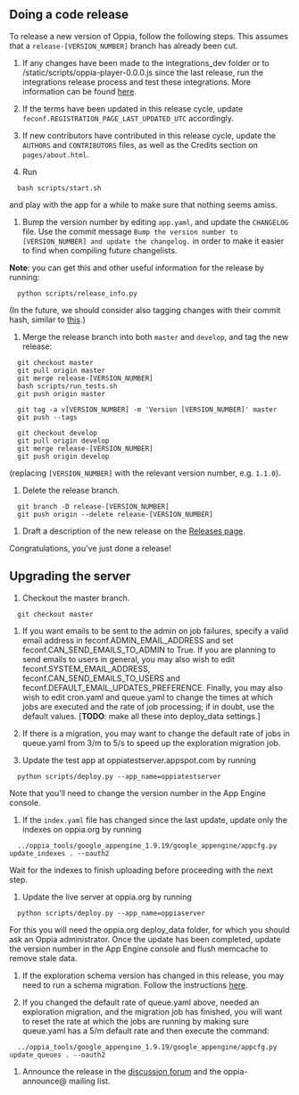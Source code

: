 ## Doing a code release

To release a new version of Oppia, follow the following steps. This assumes that a `release-[VERSION_NUMBER]` branch has already been cut.

1. If any changes have been made to the integrations\_dev folder or to /static/scripts/oppia-player-0.0.0.js since the last release, run the integrations release process and test these integrations. More information can be found [here](https://github.com/oppia/oppia/tree/master/integrations_dev/build_new_release.py).

1. If the terms have been updated in this release cycle, update `feconf.REGISTRATION_PAGE_LAST_UPDATED_UTC` accordingly.

1. If new contributors have contributed in this release cycle, update the `AUTHORS` and `CONTRIBUTORS` files, as well as the Credits section on `pages/about.html`.

1. Run

  ```
    bash scripts/start.sh
  ```

  and play with the app for a while to make sure that nothing seems amiss.

1. Bump the version number by editing `app.yaml`, and update the `CHANGELOG` file. Use the commit message `Bump the version number to [VERSION_NUMBER] and update the changelog.` in order to make it easier to find when compiling future changelists.

  **Note**: you can get this and other useful information for the release by running:

  ```
    python scripts/release_info.py
  ```

  (In the future, we should consider also tagging changes with their commit hash, similar to [this](https://github.com/angular/angular.js/blob/master/CHANGELOG.md).)

1. Merge the release branch into both `master` and `develop`, and tag the new release:

  ```
    git checkout master
    git pull origin master
    git merge release-[VERSION_NUMBER]
    bash scripts/run_tests.sh
    git push origin master

    git tag -a v[VERSION_NUMBER] -m 'Version [VERSION_NUMBER]' master
    git push --tags

    git checkout develop
    git pull origin develop
    git merge release-[VERSION_NUMBER]
    git push origin develop
  ```

  (replacing `[VERSION_NUMBER]` with the relevant version number, e.g. `1.1.0`).

1. Delete the release branch.

  ```
    git branch -D release-[VERSION_NUMBER]
    git push origin --delete release-[VERSION_NUMBER]
  ```

1. Draft a description of the new release on the [Releases page](https://github.com/oppia/oppia/releases/new).

Congratulations, you've just done a release!

## Upgrading the server

1. Checkout the master branch.

  ```
    git checkout master
  ```

1. If you want emails to be sent to the admin on job failures, specify a valid email address in feconf.ADMIN\_EMAIL\_ADDRESS and set feconf.CAN\_SEND\_EMAILS\_TO\_ADMIN to True. If you are planning to send emails to users in general, you may also wish to edit feconf.SYSTEM\_EMAIL\_ADDRESS, feconf.CAN\_SEND\_EMAILS\_TO\_USERS and feconf.DEFAULT\_EMAIL\_UPDATES\_PREFERENCE. Finally, you may also wish to edit cron.yaml and queue.yaml to change the times at which jobs are executed and the rate of job processing; if in doubt, use the default values. [**TODO**: make all these into deploy\_data settings.]

1. If there is a migration, you may want to change the default rate of jobs in queue.yaml from 3/m to 5/s to speed up the exploration migration job.

1. Update the test app at oppiatestserver.appspot.com by running

  ```
    python scripts/deploy.py --app_name=oppiatestserver
  ```

  Note that you'll need to change the version number in the App Engine console.

1. If the `index.yaml` file has changed since the last update, update only the indexes on oppia.org by running

  ```
    ../oppia_tools/google_appengine_1.9.19/google_appengine/appcfg.py update_indexes . --oauth2
  ```

  Wait for the indexes to finish uploading before proceeding with the next step.

1. Update the live server at oppia.org by running

  ```
    python scripts/deploy.py --app_name=oppiaserver
  ```

  For this you will need the oppia.org deploy\_data folder, for which you should ask an Oppia administrator. Once the update has been completed, update the version number in the App Engine console and flush memcache to remove stale data.

1. If the exploration schema version has changed in this release, you may need to run a schema migration. Follow the instructions [here](https://github.com/oppia/oppia/wiki/Migration-Instructions).

1. If you changed the default rate of queue.yaml above, needed an exploration migration, and the migration job has finished, you will want to reset the rate at which the jobs are running by making sure queue.yaml has a 5/m default rate and then execute the command:

  ```
    ../oppia_tools/google_appengine_1.9.19/google_appengine/appcfg.py update_queues . --oauth2
  ```

1. Announce the release in the [discussion forum](https://groups.google.com/forum/?fromgroups#!aboutgroup/oppia) and the oppia-announce@ mailing list.

